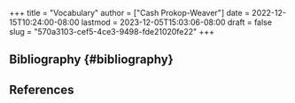 +++
title = "Vocabulary"
author = ["Cash Prokop-Weaver"]
date = 2022-12-15T10:24:00-08:00
lastmod = 2023-12-05T15:03:06-08:00
draft = false
slug = "570a3103-cef5-4ce3-9498-fde21020fe22"
+++

## Bibliography {#bibliography}

## References

<style>.csl-entry{text-indent: -1.5em; margin-left: 1.5em;}</style><div class="csl-bib-body">
</div>
